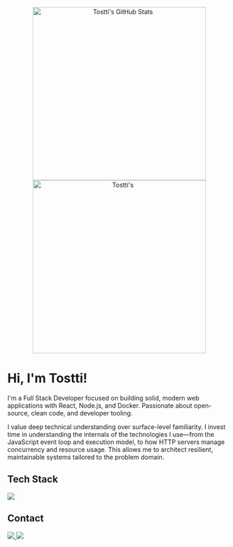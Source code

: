 <br>

<div align=center>
  <img width=390  src="https://github-readme-stats.vercel.app/api?username=tostti&count_private=true&show_icons=true&rank_icon=github&locale=en" alt="Tostti's GitHub Stats" />
  <img width=390  src="https://github-readme-streak-stats.herokuapp.com/?user=tostti&count_private=true&border_radius=10&locale=en" alt="Tostti's" />
</div>


# Hi, I'm Tostti!

I'm a Full Stack Developer focused on building solid, modern web applications with React, Node.js, and Docker. Passionate about open-source, clean code, and developer tooling.

I value deep technical understanding over surface-level familiarity. I invest time in understanding the internals of the technologies I use—from the JavaScript event loop and execution model, to how HTTP servers manage concurrency and resource usage. This allows me to architect resilient, maintainable systems tailored to the problem domain.


##  Tech Stack
<img src="https://skillicons.dev/icons?i=git,githubactions,bash,html,css,js,ts,react,next,tailwind,nodejs,express,python,docker,linux,postgres,mongodb" />


<!--
## 🔍 Latest Projects
- **Webhook Visualizer** — Monitor incoming webhooks in real time
- **Admin Dashboard UI** — Dashboard with charts, filters, auth
- **DevTools Clone** — In-browser dev tool prototype

## 📅 Weekly Blog
I'm documenting my learning journey here: [tostti.dev](https://tostti.dev)
-->

## Contact
  <a href="https://linkedin.com/in/tostti">
    <img src="https://skillicons.dev/icons?i=linkedin" />
  </a>
  
  <a href="mailto:contact@tostti.com">
    <img src="https://skillicons.dev/icons?i=gmail" />
  </a>
  
  


